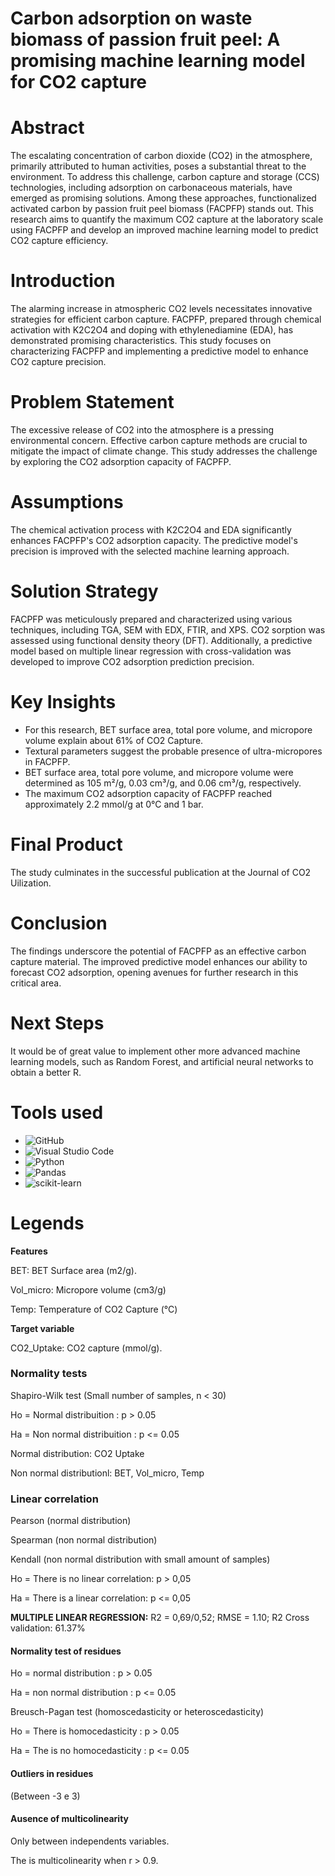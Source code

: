 # Carbon adsorption on waste biomass of passion fruit peel: A promising machine learning model for CO2 capture

# Abstract
The escalating concentration of carbon dioxide (CO2) in the atmosphere, primarily attributed to human activities, poses a substantial threat to the environment. To address this challenge, carbon capture and storage (CCS) technologies, including adsorption on carbonaceous materials, have emerged as promising solutions. Among these approaches, functionalized activated carbon by passion fruit peel biomass (FACPFP) stands out. This research aims to quantify the maximum CO2 capture at the laboratory scale using FACPFP and develop an improved machine learning model to predict CO2 capture efficiency.

# Introduction
The alarming increase in atmospheric CO2 levels necessitates innovative strategies for efficient carbon capture. FACPFP, prepared through chemical activation with K2C2O4 and doping with ethylenediamine (EDA), has demonstrated promising characteristics. This study focuses on characterizing FACPFP and implementing a predictive model to enhance CO2 capture precision.

# Problem Statement
The excessive release of CO2 into the atmosphere is a pressing environmental concern. Effective carbon capture methods are crucial to mitigate the impact of climate change. This study addresses the challenge by exploring the CO2 adsorption capacity of FACPFP.

# Assumptions
The chemical activation process with K2C2O4 and EDA significantly enhances FACPFP's CO2 adsorption capacity.
The predictive model's precision is improved with the selected machine learning approach.

# Solution Strategy
FACPFP was meticulously prepared and characterized using various techniques, including TGA, SEM with EDX, FTIR, and XPS. CO2 sorption was assessed using functional density theory (DFT). Additionally, a predictive model based on multiple linear regression with cross-validation was developed to improve CO2 adsorption prediction precision.

# Key Insights
- For this research, BET surface area, total pore volume, and micropore volume explain about 61% of CO2 Capture.
- Textural parameters suggest the probable presence of ultra-micropores in FACPFP.
- BET surface area, total pore volume, and micropore volume were determined as 105 m²/g, 0.03 cm³/g, and 0.06 cm³/g, respectively.
- The maximum CO2 adsorption capacity of FACPFP reached approximately 2.2 mmol/g at 0°C and 1 bar.

# Final Product
The study culminates in the successful publication at the Journal of CO2 Uilization. 

# Conclusion
The findings underscore the potential of FACPFP as an effective carbon capture material. The improved predictive model enhances our ability to forecast CO2 adsorption, opening avenues for further research in this critical area.

# Next Steps
It would be of great value to implement other more advanced machine learning models, such as Random Forest, and artificial neural networks to obtain a better R.

# Tools used
- ![GitHub](https://img.shields.io/badge/GitHub-181717?style=for-the-badge&logo=github&logoColor=white)
- ![Visual Studio Code](https://img.shields.io/badge/Visual%20Studio%20Code-007ACC?style=for-the-badge&logo=visual-studio-code&logoColor=white)
- ![Python](https://img.shields.io/badge/Python-3776AB?style=for-the-badge&logo=python&logoColor=white)
- ![Pandas](https://img.shields.io/badge/Pandas-150458?style=for-the-badge&logo=pandas&logoColor=white)
- ![scikit-learn](https://img.shields.io/badge/scikit--learn-F7931E?style=for-the-badge&logo=scikit-learn&logoColor=white)

# Legends

**Features**

BET: BET Surface area (m2/g).

Vol_micro: Micropore volume (cm3/g)

Temp: Temperature of CO2 Capture (°C)

**Target variable**

CO2_Uptake: CO2 capture (mmol/g).

### Normality tests

Shapiro-Wilk test (Small number of samples, n < 30)

Ho = Normal distribuition : p > 0.05

Ha = Non normal distribuition : p <= 0.05

Normal distribution: CO2 Uptake

Non normal distributionl: BET, Vol_micro, Temp

### Linear correlation

Pearson (normal distribution)

Spearman (non normal distribution)

Kendall (non normal distribution with small amount of samples)

Ho = There is no linear correlation: p > 0,05

Ha = There is a linear correlation: p <= 0,05

**MULTIPLE LINEAR REGRESSION:** R2 = 0,69/0,52; RMSE = 1.10; R2 Cross validation: 61.37%

#### Normality test of residues

Ho = normal distribution : p > 0.05

Ha = non normal distribution : p <= 0.05

Breusch-Pagan test (homoscedasticity or heteroscedasticity)

Ho = There is homocedasticity : p > 0.05

Ha = The is no homocedasticity : p <= 0.05

#### **Outliers in residues**

(Between -3 e 3)

#### **Ausence of multicolinearity**

Only between independents variables.

The is multicolinearity when r > 0.9.

